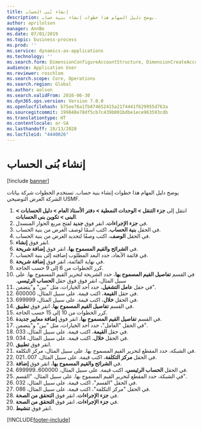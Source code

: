 ```yaml
---
title: إنشاء بُنى الحساب‬
description: يوضح دليل المهام هذا خطوات إنشاء بنية حساب.
author: aprilolson
manager: AnnBe
ms.date: 07/01/2019
ms.topic: business-process
ms.prod: ''
ms.service: dynamics-ax-applications
ms.technology: ''
ms.search.form: DimensionConfigureAccountStructure, DimensionCreateAccountStructure, DimensionHierarchyAddLevel, DimensionHierarchyConstraintActivate
audience: Application User
ms.reviewer: roschlom
ms.search.scope: Core, Operations
ms.search.region: Global
ms.author: aolson
ms.search.validFrom: 2016-06-30
ms.dyn365.ops.version: Version 7.0.0
ms.openlocfilehash: b75ee76a1fb874652415a2174441f629955d763a
ms.sourcegitcommit: 199848e78df5cb7c439b001bdbe1ece963593cdb
ms.translationtype: HT
ms.contentlocale: ar-SA
ms.lasthandoff: 10/13/2020
ms.locfileid: "4440026"
---
```

# <a name="create-account-structures"></a>إنشاء بُنى الحساب‬

[!include [banner](../../includes/banner.md)]

يوضح دليل المهام هذا خطوات إنشاء بنية حساب. تستخدم الخطوات شركة بيانات الشركة العرض التوضيحي USMF.

1. انتقل إلى **جزء التنقل > الوحدات النمطية > دفتر الأستاذ العام > دليل الحسابات > البنى > تكوين بنى الحسابات‬**.
2. في **جزء الإجراءات**، انقر فوق **جديد** لفتح مربع الحوار المنسدل.
3. في الحقل **بنية الحساب**، اكتب اسمًا لوصف الغرض من بنية الحساب.
4. في الحقل **الوصف**، اكتب وصفًا لتحديد الغرض من بنية الحساب.
5. انقر فوق **إنشاء**.
6. في **الشرائح والقيم المسموح بها‬**، انقر فوق **إضافة شريحة‬**.
7. في قائمة الأبعاد، حدد البعد المطلوب إضافته إلى بنية الحساب.
8. في نهاية القائمة، انقر فوق **إضافة شريحة**.
9. كرر الخطوات من 6 إلى 9 حسب الحاجة.
10. في القسم **تفاصيل القيم المسموح بها‬‏‫**، حدد الشريحة لتحرير القيم المسموح بها.
    على سبيل المثال، انقر فوق فوق حقل **الحساب الرئيسي**.  
11. في حقل **عامل التشغيل**، حدد أحد الخيارات، مثل "بين" و"يتضمن".
12. في حقل **القيمة**، اكتب قيمة. على سبيل المثال، 600000.  
13. في الحقل **خلال**، اكتب قيمة. على سبيل المثال، 699999.  
14. في القسم **تفاصيل القيم المسموح بها**، انقر فوق **تطبيق**.
15. كرر الخطوات من 10 إلى 15 حسب الحاجة.  
16. في القسم **تفاصيل القيم المسموح بها**، انقر فوق **إضافة معايير جديدة**.
17. في الحقل "العامل"، حدد أحد الخيارات، مثل "بين" و"يتضمن".
18. في حقل **القيمة**، اكتب قيمة. على سبيل المثال، 033.  
19. في الحقل **خلال**، اكتب قيمة. على سبيل المثال، 034.  
20. انقر فوق **تطبيق**.
21. في الشبكة، حدد المقطع لتحرير القيم المسموح بها. على سبيل المثال، مركز التكلفة.  
22. في الحقل **مركز التكلفة**، اكتب قيمة. على سبيل المثال، 007..021.  
23. في **الشرائح والقيم المسموح بها‬**، انقر فوق **إضافة‬**.
24. في الحقل **الحساب الرئيسي**، اكتب قيمة. على سبيل المثال، 600000..699999.  
25. في الشبكة، حدد المقطع لتحرير القيم المسموح بها. على سبيل المثال، "القسم".  
26. في الحقل "القسم"، اكتب قيمة. على سبيل المثال، 032.  
27. في الحقل "مركز التكلفة"، اكتب قيمة. على سبيل المثال، 086.  
28. في **جزء الإجراءات**، انقر فوق **التحقق من الصحة**.
29. في **جزء الإجراءات**، انقر فوق **التحقق من الصحة**.
30. انقر فوق **تنشيط**.



[!INCLUDE[footer-include](../../../includes/footer-banner.md)]